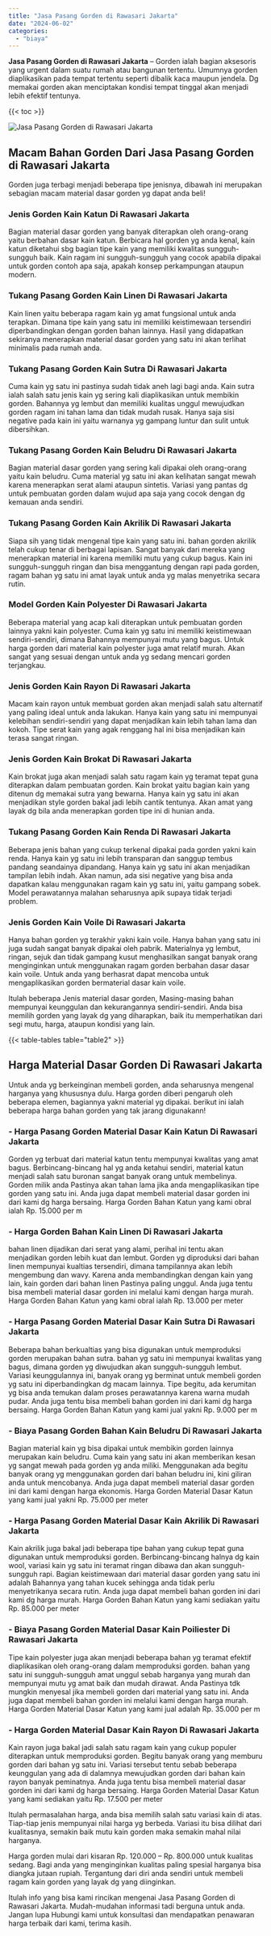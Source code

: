 ```yaml
---
title: "Jasa Pasang Gorden di Rawasari Jakarta"
date: "2024-06-02"
categories: 
  - "biaya"
---
```


**Jasa Pasang Gorden di Rawasari Jakarta** – Gorden ialah bagian aksesoris yang urgent dalam suatu rumah atau bangunan tertentu. Umumnya gorden diaplikasikan pada tempat tertentu seperti dibalik kaca maupun jendela. Dg memakai gorden akan menciptakan kondisi tempat tinggal akan menjadi lebih efektif tentunya.

{{< toc >}}

![Jasa Pasang Gorden di Rawasari Jakarta](/images/pasang-gorden-murah11.png)

## Macam Bahan Gorden Dari Jasa Pasang Gorden di Rawasari Jakarta

Gorden juga terbagi menjadi beberapa tipe jenisnya, dibawah ini merupakan sebagian macam material dasar gorden yg dapat anda beli!

### Jenis Gorden Kain Katun Di Rawasari Jakarta

Bagian material dasar gorden yang banyak diterapkan oleh orang-orang yaitu berbahan dasar kain katun. Berbicara hal gorden yg anda kenal, kain katun diketahui sbg bagian tipe kain yang memiliki kwalitas sungguh-sungguh baik. Kain ragam ini sungguh-sungguh yang cocok apabila dipakai untuk gorden contoh apa saja, apakah konsep perkampungan ataupun modern.

### Tukang Pasang Gorden Kain Linen Di Rawasari Jakarta

Kain linen yaitu beberapa ragam kain yg amat fungsional untuk anda terapkan. Dimana tipe kain yang satu ini memiliki keistimewaan tersendiri diperbandingkan dengan gorden bahan lainnya. Hasil yang didapatkan sekiranya menerapkan material dasar gorden yang satu ini akan terlihat minimalis pada rumah anda.

### Tukang Pasang Gorden Kain Sutra Di Rawasari Jakarta

Cuma kain yg satu ini pastinya sudah tidak aneh lagi bagi anda. Kain sutra ialah salah satu jenis kain yg sering kali diaplikasikan untuk membikin gorden. Bahannya yg lembut dan memiliki kualitas unggul mewujudkan gorden ragam ini tahan lama dan tidak mudah rusak. Hanya saja sisi negative pada kain ini yaitu warnanya yg gampang luntur dan sulit untuk dibersihkan.

### Tukang Pasang Gorden Kain Beludru Di Rawasari Jakarta

Bagian material dasar gorden yang sering kali dipakai oleh orang-orang yaitu kain beludru. Cuma material yg satu ini akan kelihatan sangat mewah karena menerapkan serat alami ataupun sintetis. Variasi yang pantas dg untuk pembuatan gorden dalam wujud apa saja yang cocok dengan dg kemauan anda sendiri.

### Tukang Pasang Gorden Kain Akrilik Di Rawasari Jakarta

Siapa sih yang tidak mengenal tipe kain yang satu ini. bahan gorden akrilik telah cukup tenar di berbagai lapisan. Sangat banyak dari mereka yang menerapkan material ini karena memiliki mutu yang cukup bagus. Kain ini sungguh-sungguh ringan dan bisa menggantung dengan rapi pada gorden, ragam bahan yg satu ini amat layak untuk anda yg malas menyetrika secara rutin.

### Model Gorden Kain Polyester Di Rawasari Jakarta

Beberapa material yang acap kali diterapkan untuk pembuatan gorden lainnya yakni kain polyester. Cuma kain yg satu ini memiliki keistimewaan sendiri-sendiri, dimana Bahannya mempunyai mutu yang bagus. Untuk harga gorden dari material kain polyester juga amat relatif murah. Akan sangat yang sesuai dengan untuk anda yg sedang mencari gorden terjangkau.

### Jenis Gorden Kain Rayon Di Rawasari Jakarta

Macam kain rayon untuk membuat gorden akan menjadi salah satu alternatif yang paling ideal untuk anda lakukan. Hanya kain yang satu ini mempunyai kelebihan sendiri-sendiri yang dapat menjadikan kain lebih tahan lama dan kokoh. Tipe serat kain yang agak renggang hal ini bisa menjadikan kain terasa sangat ringan.

### Jenis Gorden Kain Brokat Di Rawasari Jakarta

Kain brokat juga akan menjadi salah satu ragam kain yg teramat tepat guna diterapkan dalam pembuatan gorden. Kain brokat yaitu bagian kain yang ditenun dg memakai sutra yang bewarna. Hanya kain yg satu ini akan menjadikan style gorden bakal jadi lebih cantik tentunya. Akan amat yang layak dg bila anda menerapkan gorden tipe ini di hunian anda.

### Tukang Pasang Gorden Kain Renda Di Rawasari Jakarta

Beberapa jenis bahan yang cukup terkenal dipakai pada gorden yakni kain renda. Hanya kain yg satu ini lebih transparan dan sanggup tembus pandang seandainya dipandang. Hanya kain yg satu ini akan menjadikan tampilan lebih indah. Akan namun, ada sisi negative yang bisa anda dapatkan kalau menggunakan ragam kain yg satu ini, yaitu gampang sobek. Model perawatannya malahan seharusnya apik supaya tidak terjadi problem.

### Jenis Gorden Kain Voile Di Rawasari Jakarta

Hanya bahan gorden yg terakhir yakni kain voile. Hanya bahan yang satu ini juga sudah sangat banyak dipakai oleh pabrik. Materialnya yg lembut, ringan, sejuk dan tidak gampang kusut menghasilkan sangat banyak orang menginginkan untuk menggunakan ragam gorden berbahan dasar dasar kain voile. Untuk anda yang berhasrat dapat mencoba untuk mengaplikasikan gorden bermaterial dasar kain voile.

Itulah beberapa Jenis material dasar gorden, Masing-masing bahan mempunyai keunggulan dan kekurangannya sendiri-sendiri. Anda bisa memilih gorden yang layak dg yang diharapkan, baik itu memperhatikan dari segi mutu, harga, ataupun kondisi yang lain.

{{< table-tables table="table2" >}}

## Harga Material Dasar Gorden Di Rawasari Jakarta

Untuk anda yg berkeinginan membeli gorden, anda seharusnya mengenal harganya yang khususnya dulu. Harga gorden diberi pengaruh oleh beberapa elemen, bagiannya yakni material yg dipakai. berikut ini ialah beberapa harga bahan gorden yang tak jarang digunakann!

### \- Harga Pasang Gorden Material Dasar Kain Katun Di Rawasari Jakarta

Gorden yg terbuat dari material katun tentu mempunyai kwalitas yang amat bagus. Berbincang-bincang hal yg anda ketahui sendiri, material katun menjadi salah satu buronan sangat banyak orang untuk membelinya. Gorden milik anda Pastinya akan tahan lama jika anda mengaplikasikan tipe gorden yang satu ini. Anda juga dapat membeli material dasar gorden ini dari kami dg harga bersaing. Harga Gorden Bahan Katun yang kami obral ialah Rp. 15.000 per m

### \- Harga Gorden Bahan Kain Linen Di Rawasari Jakarta

bahan linen dijadikan dari serat yang alami, perihal ini tentu akan menjadikan gorden lebih kuat dan lembut. Gorden yg diproduksi dari bahan linen mempunyai kualtias tersendiri, dimana tampilannya akan lebih mengembung dan wavy. Karena anda membandingkan dengan kain yang lain, kain gorden dari bahan linen Pastinya paling unggul. Anda juga tentu bisa membeli material dasar gorden ini melalui kami dengan harga murah. Harga Gorden Bahan Katun yang kami obral ialah Rp. 13.000 per meter

### \- Harga Pasang Gorden Material Dasar Kain Sutra Di Rawasari Jakarta

Beberapa bahan berkualtias yang bisa digunakan untuk memproduksi gorden merupakan bahan sutra. bahan yg satu ini mempunyai kwalitas yang bagus, dimana gorden yg diwujudkan akan sungguh-sungguh lembut. Variasi keunggulannya ini, banyak orang yg berminat untuk membeli gorden yg satu ini diperbandingkan dg macam lainnya. Tipe begitu, ada kerumitan yg bisa anda temukan dalam proses perawatannya karena warna mudah pudar. Anda juga tentu bisa membeli bahan gorden ini dari kami dg harga bersaing. Harga Gorden Bahan Katun yang kami jual yakni Rp. 9.000 per m

### \- Biaya Pasang Gorden Bahan Kain Beludru Di Rawasari Jakarta

Bagian material kain yg bisa dipakai untuk membikin gorden lainnya merupakan kain beludru. Cuma kain yang satu ini akan memberikan kesan yg sangat mewah pada gorden yg anda miliki. Menggunakan ada begitu banyak orang yg menggunakan gorden dari bahan beludru ini, kini giliran anda untuk mencobanya. Anda juga dapat membeli material dasar gorden ini dari kami dengan harga ekonomis. Harga Gorden Material Dasar Katun yang kami jual yakni Rp. 75.000 per meter

### \- Harga Pasang Gorden Material Dasar Kain Akrilik Di Rawasari Jakarta

Kain akrilik juga bakal jadi beberapa tipe bahan yang cukup tepat guna digunakan untuk memproduksi gorden. Berbincang-bincang halnya dg kain wool, variasi kain yg satu ini teramat ringan dibawa dan akan sungguh-sungguh rapi. Bagian keistimewaan dari material dasar gorden yang satu ini adalah Bahannya yang tahan kucek sehingga anda tidak perlu menyetrikanya secara rutin. Anda juga dapat membeli bahan gorden ini dari kami dg harga murah. Harga Gorden Bahan Katun yang kami sediakan yaitu Rp. 85.000 per meter

### \- Biaya Pasang Gorden Material Dasar Kain Poiliester Di Rawasari Jakarta

Tipe kain polyester juga akan menjadi beberapa bahan yg teramat efektif diaplikasikan oleh orang-orang dalam memproduksi gorden. bahan yang satu ini sungguh-sungguh amat unggul sebab harganya yang murah dan mempunyai mutu yg amat baik dan mudah dirawat. Anda Pastinya tdk mungkin menyesal jika membeli gorden dari material yang satu ini. Anda juga dapat membeli bahan gorden ini melalui kami dengan harga murah. Harga Gorden Material Dasar Katun yang kami jual adalah Rp. 35.000 per m

### \- Harga Gorden Material Dasar Kain Rayon Di Rawasari Jakarta

Kain rayon juga bakal jadi salah satu ragam kain yang cukup populer diterapkan untuk memproduksi gorden. Begitu banyak orang yang memburu gorden dari bahan yg satu ini. Variasi tersebut tentu sebab beberapa keunggulan yang ada di dalamnya mewujudkan gorden dari bahan kain rayon banyak peminatnya. Anda juga tentu bisa membeli material dasar gorden ini dari kami dg harga bersaing. Harga Gorden Material Dasar Katun yang kami sediakan yaitu Rp. 17.500 per meter

Itulah permasalahan harga, anda bisa memilih salah satu variasi kain di atas. Tiap-tiap jenis mempunyai nilai harga yg berbeda. Variasi itu bisa dilihat dari kualitasnya, semakin baik mutu kain gorden maka semakin mahal nilai harganya.

Harga gorden mulai dari kisaran Rp. 120.000 – Rp. 800.000 untuk kualitas sedang. Bagi anda yang menginginkan kualitas paling spesial harganya bisa diangka jutaan rupiah. Tergantung dari diri anda sendiri untuk membeli ragam kain gorden yang layak dg yang diinginkan.

Itulah info yang bisa kami rincikan mengenai Jasa Pasang Gorden di Rawasari Jakarta. Mudah-mudahan informasi tadi berguna untuk anda. Jangan lupa Hubungi kami untuk konsultasi dan mendapatkan penawaran harga terbaik dari kami, terima kasih.
